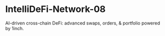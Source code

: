 # IntelliDeFi-Network-08
AI-driven cross-chain DeFi: advanced swaps, orders, &amp; portfolio powered by 1inch.
